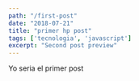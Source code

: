 ```yaml
---
path: "/first-post"
date: "2018-07-21"
title: "primer hp post"
tags: ['tecnologia', 'javascript']
excerpt: "Second post preview"
---
```


Yo seria el primer post

